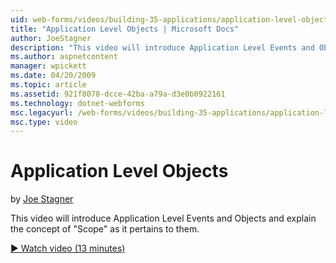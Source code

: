 ```yaml
---
uid: web-forms/videos/building-35-applications/application-level-objects
title: "Application Level Objects | Microsoft Docs"
author: JoeStagner
description: "This video will introduce Application Level Events and Objects and explain the concept of &quot;Scope&quot; as it pertains to them."
ms.author: aspnetcontent
manager: wpickett
ms.date: 04/20/2009
ms.topic: article
ms.assetid: 921f8078-dcce-42ba-a79a-d3e0b0922161
ms.technology: dotnet-webforms
msc.legacyurl: /web-forms/videos/building-35-applications/application-level-objects
msc.type: video
---
```

Application Level Objects
====================
by [Joe Stagner](https://github.com/JoeStagner)

This video will introduce Application Level Events and Objects and explain the concept of &quot;Scope&quot; as it pertains to them.

[&#9654; Watch video (13 minutes)](https://channel9.msdn.com/Blogs/ASP-NET-Site-Videos/application-level-objects)
